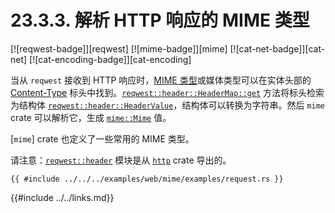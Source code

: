 # 23.3.3. 解析 HTTP 响应的 MIME 类型

[![reqwest-badge]][reqwest] [![mime-badge]][mime] [![cat-net-badge]][cat-net] [![cat-encoding-badge]][cat-encoding]

当从 `reqwest` 接收到 HTTP 响应时，[MIME 类型][MIME type]或媒体类型可以在实体头部的 [Content-Type] 标头中找到。[`reqwest::header::HeaderMap::get`] 方法将标头检索为结构体 [`reqwest::header::HeaderValue`]，结构体可以转换为字符串。然后 `mime` crate 可以解析它，生成 [`mime::Mime`] 值。

[`mime`] crate 也定义了一些常用的 MIME 类型。

请注意：[`reqwest::header`] 模块是从 [`http`] crate 导出的。

```rust,edition2018,no_run
{{ #include ../../../examples/web/mime/examples/request.rs }}
```

[`http`]: https://docs.rs/http/*/http/
[`mime::Mime`]: https://docs.rs/mime/*/mime/struct.Mime.html
[`reqwest::header::HeaderMap::get`]: https://docs.rs/reqwest/*/reqwest/header/struct.HeaderMap.html#method.get
[`reqwest::header::HeaderValue`]: https://docs.rs/reqwest/*/reqwest/header/struct.HeaderValue.html
[`reqwest::header`]: https://docs.rs/reqwest/*/reqwest/header/index.html
[Content-Type]: https://developer.mozilla.org/zh-CN/docs/Web/HTTP/Headers/Content-Type
[MIME type]: https://developer.mozilla.org/zh-CN/docs/Web/HTTP/Basics_of_HTTP/MIME_types

{{#include ../../links.md}}
